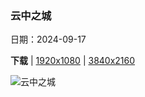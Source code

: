 ### 云中之城

日期：2024-09-17

**下载**  |  [1920x1080](https://cn.bing.com/th?id=OHR.GujoHachiman_ZH-CN9192289658_1920x1080.jpg)  |  [3840x2160](https://cn.bing.com/th?id=OHR.GujoHachiman_ZH-CN9192289658_UHD.jpg)

![云中之城](https://cn.bing.com/th?id=OHR.GujoHachiman_ZH-CN9192289658_1920x1080.jpg "郡上八幡城，岐阜县，日本 (© ta2funk ito/500px/Getty Images)")

